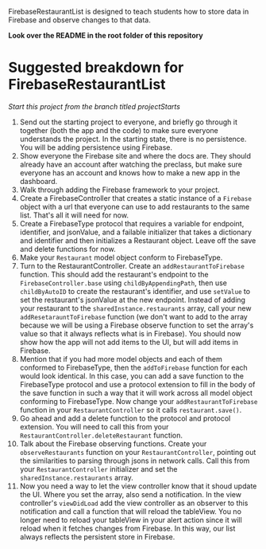 FirebaseRestaurantList is designed to teach students how to store data in Firebase and observe changes to that data.

**Look over the README in the root folder of this repository**

# Suggested breakdown for FirebaseRestaurantList

*Start this project from the branch titled projectStarts*

1. Send out the starting project to everyone, and briefly go through it together (both the app and the code) to make sure everyone understands the project. In the starting state, there is no persistence. You will be adding persistence using Firebase.
2. Show everyone the Firebase site and where the docs are. They should already have an account after watching the preclass, but make sure everyone has an account and knows how to make a new app in the dashboard.
3. Walk through adding the Firebase framework to your project.
4. Create a FirebaseController that creates a static instance of a `Firebase` object with a url that everyone can use to add restaurants to the same list. That's all it will need for now.
5. Create a FirebaseType protocol that requires a variable for endpoint, identifier, and jsonValue, and a failable initializer that takes a dictionary and identifier and then initializes a Restaurant object. Leave off the save and delete functions for now.
6. Make your `Restaurant` model object conform to FirebaseType.
6. Turn to the RestaurantController. Create an `addRestaurantToFirebase` function. This should add the restaurant's endpoint to the `FirebaseController.base` using `childByAppendingPath`, then use `childByAutoID` to create the restaurant's identifier, and use `setValue` to set the restaurant's jsonValue at the new endpoint. Instead of adding your restaurant to the `sharedInstance.restaurants` array, call your new `addResetarauntToFirebase` function (we don't want to add to the array because we will be using a Firebase observe function to set the array's value so that it always reflects what is in Firebase). You should now show how the app will not add items to the UI, but will add items in Firebase.
7. Mention that if you had more model objects and each of them conformed to FirebaseType, then the `addToFirebase` function for each would look identical. In this case, you can add a save function to the FirebaseType protocol and use a protocol extension to fill in the body of the save function in such a way that it will work across all model object conforming to FirebaseType. Now change your `addRestaurantToFirebase` function in your `RestaurantController` so it calls `restaurant.save()`.
8. Go ahead and add a delete function to the protocol and protocol extension. You will need to call this from your `RestaurantController.deleteRestaurant` function.
9.  Talk about the Firebase observing functions. Create your `observeRestaurants` function on your `RestaurantController`, pointing out the similarities to parsing through jsons in network calls. Call this from your `RestaurantController` initializer and set the `sharedInstance.restaurants` array.
10. Now you need a way to let the view controller know that it shoud update the UI. Where you set the array, also send a notification. In the view controller's `viewDidLoad` add the view controller as an observer to this notification and call a function that will reload the tableView. You no longer need to reload your tableView in your alert action since it will reload when it fetches changes from Firebase. In this way, our list always reflects the persistent store in Firebase.
